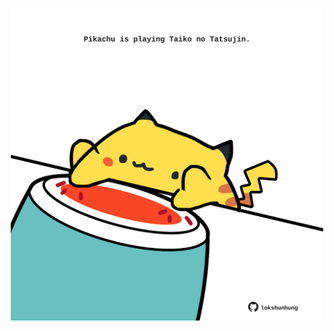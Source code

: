 <!-- built at 09/02/2023, 06:01:18 UTC -->
<p align="center">
  <img width="500" height="500" src="./ReadmeImage.svg">
</p>
